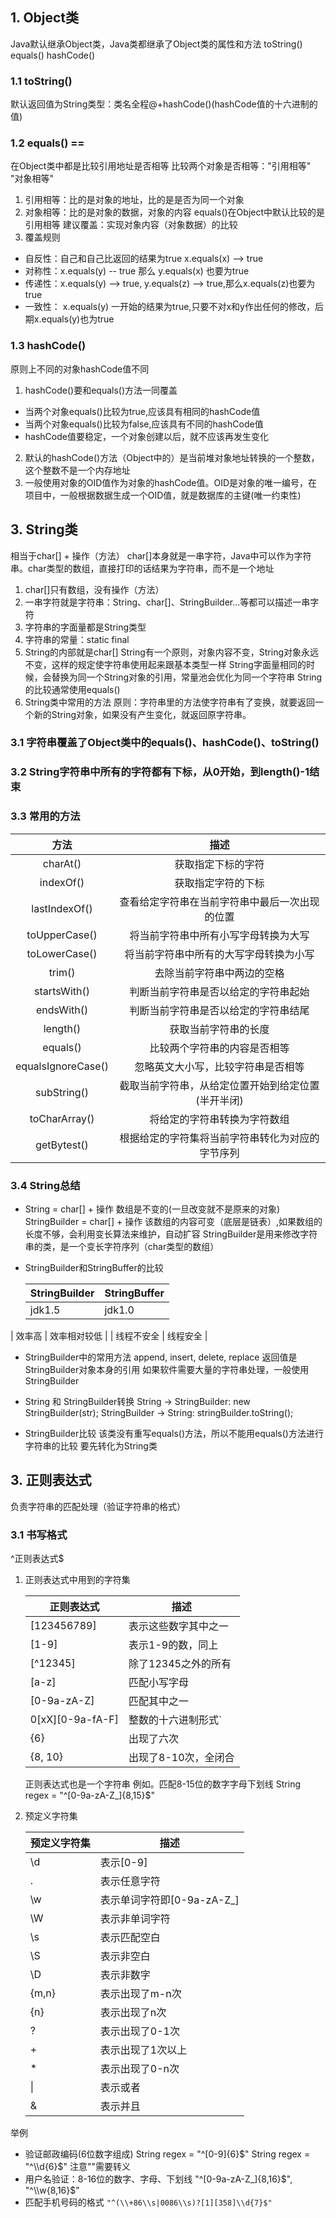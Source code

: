 ## 1. Object类
Java默认继承Object类，Java类都继承了Object类的属性和方法
toString()      equals()     hashCode()

### 1.1 toString()
默认返回值为String类型：类名全程@+hashCode()(hashCode值的十六进制的值)
	
### 1.2 equals()   ==
在Object类中都是比较引用地址是否相等
比较两个对象是否相等："引用相等"  "对象相等"
1. 引用相等：比的是对象的地址，比的是是否为同一个对象
2. 对象相等：比的是对象的数据，对象的内容
equals()在Object中默认比较的是引用相等
建议覆盖：实现对象内容（对象数据）的比较
3. 覆盖规则
- 自反性：自己和自己比返回的结果为true  x.equals(x) --> true
- 对称性：x.equals(y) -- true 那么 y.equals(x) 也要为true
- 传递性：x.equals(y) --> true, y.equals(z) --> true,那么x.equals(z)也要为true
- 一致性： x.equals(y) 一开始的结果为true,只要不对x和y作出任何的修改，后期x.equals(y)也为true

### 1.3 hashCode()
原则上不同的对象hashCode值不同
1. hashCode()要和equals()方法一同覆盖
- 当两个对象equals()比较为true,应该具有相同的hashCode值
- 当两个对象equals()比较为false,应该具有不同的hashCode值
- hashCode值要稳定，一个对象创建以后，就不应该再发生变化
2. 默认的hashCode()方法（Object中的）是当前堆对象地址转换的一个整数，这个整数不是一个内存地址
3. 一般使用对象的OID值作为对象的hashCode值。OID是对象的唯一编号，在项目中，一般根据数据生成一个OID值，就是数据库的主键(唯一约束性)

## 3. String类
相当于char[] + 操作（方法）
char[]本身就是一串字符，Java中可以作为字符串。char类型的数组，直接打印的话结果为字符串，而不是一个地址
1. char[]只有数组，没有操作（方法）
2. 一串字符就是字符串：String、char[]、StringBuilder...等都可以描述一串字符
3. 字符串的字面量都是String类型
4. 字符串的常量：static final
5. String的内部就是char[]
   String有一个原则，对象内容不变，String对象永远不变，这样的规定使字符串使用起来跟基本类型一样
   String字面量相同的时候，会替换为同一个String对象的引用，常量池会优化为同一个字符串
   String的比较通常使用equals()
6. String类中常用的方法
原则：字符串里的方法使字符串有了变换，就要返回一个新的String对象，如果没有产生变化，就返回原字符串。

### 3.1 字符串覆盖了Object类中的equals()、hashCode()、toString()
### 3.2 String字符串中所有的字符都有下标，从0开始，到length()-1结束
### 3.3 常用的方法

|        方法        |                        描述                         |
| :----------------: | :-------------------------------------------------: |
|      charAt()      |                 获取指定下标的字符                  |
|     indexOf()      |                 获取指定字符的下标                  |
|   lastIndexOf()    |   查看给定字符串在当前字符串中最后一次出现的位置    |
|   toUpperCase()    |        将当前字符串中所有小写字母转换为大写         |
|   toLowerCase()    |       将当前字符串中所有的大写字母转换为小写        |
|       trim()       |             去除当前字符串中两边的空格              |
|    startsWith()    |        判断当前字符串是否以给定的字符串起始         |
|     endsWith()     |        判断当前字符串是否以给定的字符串结尾         |
|      length()      |                获取当前字符串的长度                 |
|      equals()      |            比较两个字符串的内容是否相等             |
| equalsIgnoreCase() |         忽略英文大小写，比较字符串是否相等          |
|    subString()     | 截取当前字符串，从给定位置开始到给定位置 (半开半闭) |
|   toCharArray()    |            将给定的字符串转换为字符数组             |
|    getBytest()     |  根据给定的字符集将当前字符串转化为对应的字节序列   |

### 3.4 String总结
- String = char[] + 操作
      数组是不变的(一旦改变就不是原来的对象)
   StringBuilder = char[] + 操作
      该数组的内容可变（底层是链表）,如果数组的长度不够，会利用变长算法来维护，自动扩容
   StringBuilder是用来修改字符串的类，是一个变长字符序列（char类型的数组）

- StringBuilder和StringBuffer的比较
  
   | StringBuilder | StringBuffer |
   | ------------- | :----------- |
   | jdk1.5        | jdk1.0       |
| 效率高        | 效率相对较低 |
   | 线程不安全    | 线程安全     |
   
- StringBuilder中的常用方法
   append, insert, delete, replace
      返回值是StringBuilder对象本身的引用
      如果软件需要大量的字符串处理，一般使用StringBuilder
   
- String 和 StringBuilder转换
   String -> StringBuilder: new StringBuilder(str);
   StringBuilder -> String: stringBuilder.toString();
   
- StringBuilder比较
   该类没有重写equals()方法，所以不能用equals()方法进行字符串的比较
   要先转化为String类

## 3. 正则表达式
负责字符串的匹配处理（验证字符串的格式）
### 3.1 书写格式
 ^正则表达式$
 1. 正则表达式中用到的字符集

    | 正则表达式       | 描述                 |
    | ---------------- | -------------------- |
    | [123456789]      | 表示这些数字其中之一 |
    | [1-9]            | 表示1-9的数，同上    |
    | [^12345]         | 除了12345之外的所有  |
    | [a-z]            | 匹配小写字母         |
    | [0-9a-zA-Z]      | 匹配其中之一         |
    | 0[xX][0-9a-fA-F] | 整数的十六进制形式`  |
    | {6}              | 出现了六次           |
    | {8, 10}          | 出现了8-10次，全闭合 |

    正则表达式也是一个字符串
     例如。匹配8-15位的数字字母下划线
     String regex = "^[0-9a-zA-Z_]{8,15}$"

 2. 预定义字符集

    | 预定义字符集 | 描述                       |
    | ------------ | -------------------------- |
    | \d           | 表示[0-9]                  |
    | .            | 表示任意字符               |
    | \w           | 表示单词字符即[0-9a-zA-Z_] |
    | \W           | 表示非单词字符             |
    | \s           | 表示匹配空白               |
    | \S           | 表示非空白                 |
    | \D           | 表示非数字                 |
    | {m,n}        | 表示出现了m-n次            |
    | {n}          | 表示出现了n次              |
    | ?            | 表示出现了0-1次            |
    | +            | 表示出现了1次以上          |
    | *            | 表示出现了0-n次            |
    | \|           | 表示或者                   |
    | &            | 表示并且                   |

举例

 - 验证邮政编码(6位数字组成)
    String regex = "^[0-9]{6}$"
    String regex = "^\\d{6}$"  注意"\"需要转义
- 用户名验证：8-16位的数字、字母、下划线
    "^[0-9a-zA-Z_]{8,16}$", "^\\w{8,16}$"
- 匹配手机号码的格式
   `"^(\\+86\\s|0086\\s)?[1][358]\\d{7}$"`
   



















































 

 

 

 

 

 

 

 

 










